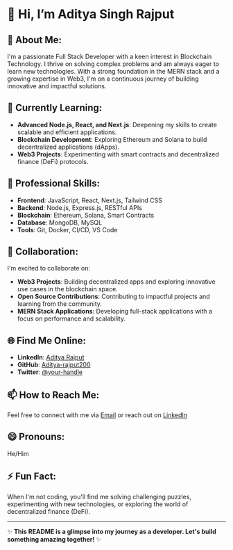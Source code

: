 # 👋 Hi, I’m Aditya Singh Rajput

## 👀 About Me:
I'm a passionate Full Stack Developer with a keen interest in Blockchain Technology. I thrive on solving complex problems and am always eager to learn new technologies. With a strong foundation in the MERN stack and a growing expertise in Web3, I'm on a continuous journey of building innovative and impactful solutions.

## 🌱 Currently Learning:
- **Advanced Node.js, React, and Next.js**: Deepening my skills to create scalable and efficient applications.
- **Blockchain Development**: Exploring Ethereum and Solana to build decentralized applications (dApps).
- **Web3 Projects**: Experimenting with smart contracts and decentralized finance (DeFi) protocols.

## 💼 Professional Skills:
- **Frontend**: JavaScript, React, Next.js, Tailwind CSS
- **Backend**: Node.js, Express.js, RESTful APIs
- **Blockchain**: Ethereum, Solana, Smart Contracts
- **Database**: MongoDB, MySQL
- **Tools**: Git, Docker, CI/CD, VS Code

## 💞️ Collaboration:
I'm excited to collaborate on:
- **Web3 Projects**: Building decentralized apps and exploring innovative use cases in the blockchain space.
- **Open Source Contributions**: Contributing to impactful projects and learning from the community.
- **MERN Stack Applications**: Developing full-stack applications with a focus on performance and scalability.

## 🌐 Find Me Online:
- **LinkedIn**: [Aditya Rajput](https://www.linkedin.com/in/aditya-rajput)
- **GitHub**: [Aditya-rajput200](https://github.com/Aditya-rajput200)
- **Twitter**: [@your-handle](https://twitter.com/@Adityasingh5260)


## 📫 How to Reach Me:
Feel free to connect with me via [Email](adityaraj5260@gmail.com) or reach out on [LinkedIn](https://www.linkedin.com/in/aditya-rajput-32300a264)
## 😄 Pronouns:
He/Him

## ⚡ Fun Fact:
When I'm not coding, you'll find me solving challenging puzzles, experimenting with new technologies, or exploring the world of decentralized finance (DeFi).

---

✨ **This README is a glimpse into my journey as a developer. Let's build something amazing together!** ✨
